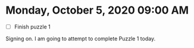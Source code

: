 # Monday, October  5, 2020 09:00 AM
- [ ] Finish puzzle 1

Signing on. I am going to attempt to complete Puzzle 1 today.

